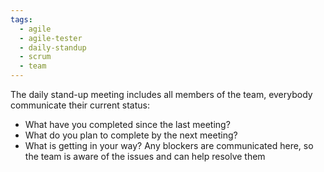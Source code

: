 ```yaml
---
tags:
  - agile
  - agile-tester
  - daily-standup
  - scrum
  - team
---
```

The daily stand-up meeting includes all members of the team, everybody communicate their current status:
- What have you completed since the last meeting? 
- What do you plan to complete by the next meeting? 
- What is getting in your way?
Any blockers are communicated here, so the team is aware of the issues and can help resolve them